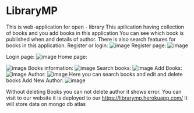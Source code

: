 # LibraryMP
This is web-application for open - library
This apllication having collection of books and you add books in this application
You can see which book is published when and details of author.
There is also search features for books in this application.
Register or login:
![image](https://user-images.githubusercontent.com/65523962/174419889-0f46f59a-e5ff-4f9c-964a-4b0f72125af7.png)
Register page:
![image](https://user-images.githubusercontent.com/65523962/174419909-280edd7a-56fa-445a-890f-4e92317fd2b1.png)

Login page:
![image](https://user-images.githubusercontent.com/65523962/174419397-6d011b65-781a-4bdd-a062-d36c6f1b341b.png)
Home page:

![image](https://user-images.githubusercontent.com/65523962/174419631-c9daafd7-db44-46ad-97d2-09a084fc9418.png)
Books information:
![image](https://user-images.githubusercontent.com/65523962/174419653-1b106934-6bd8-43ce-8e45-e543f92f4dd9.png)
Search books:
![image](https://user-images.githubusercontent.com/65523962/174419689-b3279326-1c58-45fb-a37b-f35c27bb9c61.png)
Add Books:
![image](https://user-images.githubusercontent.com/65523962/174419716-ff009dbf-1d53-4db6-bb22-73bf9c55e5f9.png)
Author:
![image](https://user-images.githubusercontent.com/65523962/174419762-892ab475-31fe-4b3a-96d3-28857ea4e9ae.png)
Here you can search books and edit and delete books
Add New Author:
![image](https://user-images.githubusercontent.com/65523962/174419802-d2cb72e1-8735-4382-84cc-098f1dc51479.png)

Without deleting Books you can not delete author it shows error.
You can visit to our website it is deployed to our 
https://librarymp.herokuapp.com/
It will store data on mongo db atlas
